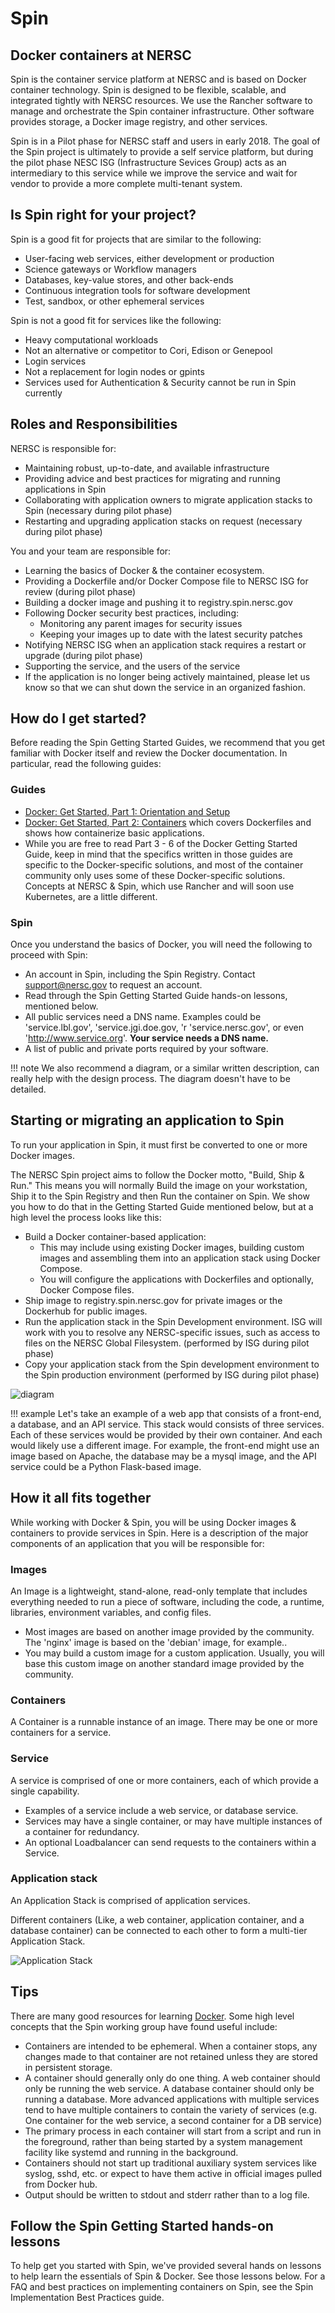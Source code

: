 # Spin

## Docker containers at NERSC

Spin is the container service platform at NERSC and is based on Docker container technology. Spin is designed to be flexible, scalable, and integrated tightly with NERSC resources. We use the Rancher software to manage and orchestrate the Spin container infrastructure. Other software provides storage, a Docker image registry, and other services.

Spin is in a Pilot phase for NERSC staff and users in early 2018. The goal of the Spin project is ultimately to provide a self service platform, but during the pilot phase NESC ISG (Infrastructure Sevices Group) acts as an intermediary to this service while we improve the service and wait for vendor to provide a more complete multi-tenant system.

## Is Spin right for your project?

Spin is a good fit for projects that are similar to the following:

* User-facing web services, either development or production
* Science gateways or Workflow managers
* Databases, key-value stores, and other back-ends
* Continuous integration tools for software development
* Test, sandbox, or other ephemeral services

Spin is not a good fit for services like the following:

* Heavy computational workloads
* Not an alternative or competitor to Cori, Edison or Genepool
* Login services
* Not a replacement for login nodes or gpints
* Services used for Authentication & Security cannot be run in Spin currently

## Roles and Responsibilities

NERSC is responsible for:

* Maintaining robust, up-to-date, and available infrastructure
* Providing advice and best practices for migrating and running applications in Spin
* Collaborating with application owners to migrate application stacks to Spin (necessary during pilot phase)
* Restarting and upgrading application stacks on request (necessary during pilot phase)

You and your team are responsible for:

* Learning the basics of Docker & the container ecosystem.
* Providing a Dockerfile and/or Docker Compose file to NERSC ISG for review (during pilot phase)
* Building a docker image and pushing it to registry.spin.nersc.gov
* Following Docker security best practices, including:
    * Monitoring any parent images for security issues
    * Keeping your images up to date with the latest security patches
* Notifying NERSC ISG when an application stack requires a restart or upgrade (during pilot phase)
* Supporting the service, and the users of the service
* If the application is no longer being actively maintained, please let us know so that we can shut down the service in an organized fashion.

## How do I get started?

Before reading the Spin Getting Started Guides, we recommend that you get familiar with Docker itself and review the Docker documentation. In particular, read the following guides:

### Guides

* [Docker: Get Started, Part 1: Orientation and Setup](https://docs.docker.com/get-started/)
* [Docker: Get Started, Part 2: Containers](https://docs.docker.com/get-started/part2/) which covers Dockerfiles and shows how containerize basic applications.
* While you are free to read Part 3 - 6 of the Docker Getting Started Guide, keep in mind that the specifics written in those guides are specific to the Docker-specific solutions, and most of the container community only uses some of these Docker-specific solutions. Concepts at NERSC & Spin, which use Rancher and will soon use Kubernetes, are a little different.

### Spin

Once you understand the basics of Docker, you will need the following to proceed with Spin:

* An account in Spin, including the Spin Registry. Contact support@nersc.gov to request an account.
* Read through the Spin Getting Started Guide hands-on lessons, mentioned below.
* All public services need a DNS name. Examples could be 'service.lbl.gov', 'service.jgi.doe.gov, 'r 'service.nersc.gov', or even 'http://www.service.org'. **Your service needs a DNS name.**
* A list of public and private ports required by your software.

!!! note
	We also recommend a diagram, or a similar written description, can really help with the design process. The diagram doesn't have to be detailed.

## Starting or migrating an application to Spin

To run your application in Spin, it must first be converted to one or more Docker images.

The NERSC Spin project aims to follow the Docker motto, "Build, Ship & Run." This means you will normally Build the image on your workstation, Ship it to the Spin Registry and then Run the container on Spin. We show you how to do that in the Getting Started Guide mentioned below, but at a high level the process looks like this:

* Build a Docker container-based application:
    * This may include using existing Docker images, building custom images and assembling them into an application stack using Docker Compose.
    * You will configure the applications with Dockerfiles and optionally, Docker Compose files.
* Ship image to registry.spin.nersc.gov for private images or the Dockerhub for public images.
* Run the application stack in the Spin Development environment. ISG will work with you to resolve any NERSC-specific issues, such as access to files on the NERSC Global Filesystem. (performed by ISG during pilot phase)
* Copy your application stack from the Spin development environment to the Spin production environment (performed by ISG during pilot phase)

![diagram](Rancher-Build-Ship-Run.png)

!!! example
	Let's take an example of a web app that consists of a front-end, a database, and an API service. This stack would consists of three services.  Each of these services would be provided by their own container.  And each would likely use a different image.  For example, the front-end might use an image based on Apache, the database may be a mysql image, and the API service could be a Python Flask-based image.

## How it all fits together

While working with Docker & Spin, you will be using Docker images & containers to provide services in Spin. Here is a description of the major components of an application that you will be responsible for: 

### Images

An Image is a lightweight, stand-alone, read-only template that includes everything needed to run a piece of software, including the code, a runtime, libraries, environment variables, and config files.

* Most images are based on another image provided by the community. The 'nginx' image is based on the 'debian' image, for example..
* You may build a custom image for a custom application. Usually, you will base this custom image on another standard image provided by the community.

### Containers

A Container is a runnable instance of an image. There may be one or more containers for a service.

### Service

A service is comprised of one or more containers, each of which provide a single capability.

* Examples of a service include a web service, or database service.
* Services may have a single container, or may have multiple instances of a container for redundancy.
* An optional Loadbalancer can send requests to the containers within a Service.

### Application stack

An Application Stack is comprised of application services.

Different containers (Like, a web container, application container, and a database container) can be connected to each other to form a multi-tier Application Stack.

![Application Stack](Spin-Rancher-Application-Stack-Diagram.png)


## Tips

There are many good resources for learning [Docker](https://docs.docker.com/get-started/). Some high level concepts that the Spin working group have found useful include:

* Containers are intended to be ephemeral. When a container stops, any changes made to that container are not retained unless they are stored in persistent storage.
* A container should generally only do one thing. A web container should only be running the web service. A database container should only be running a database. More advanced applications with multiple services tend to have multiple containers to contain the variety of services (e.g. One container for the web service, a second container for a DB service)
* The primary process in each container will start from a script and run in the foreground, rather than being started by a system management facility like systemd and running in the background.
* Containers should not start up traditional auxiliary system services like syslog, sshd, etc. or expect to have them active in official images pulled from Docker hub.
* Output should be written to stdout and stderr rather than to a log file.

## Follow the Spin Getting Started hands-on lessons

To help get you started with Spin, we've provided several hands on lessons to help learn the essentials of Spin & Docker. See those lessons below. For a FAQ and best practices on implementing containers on Spin, see the Spin Implementation Best Practices guide.
